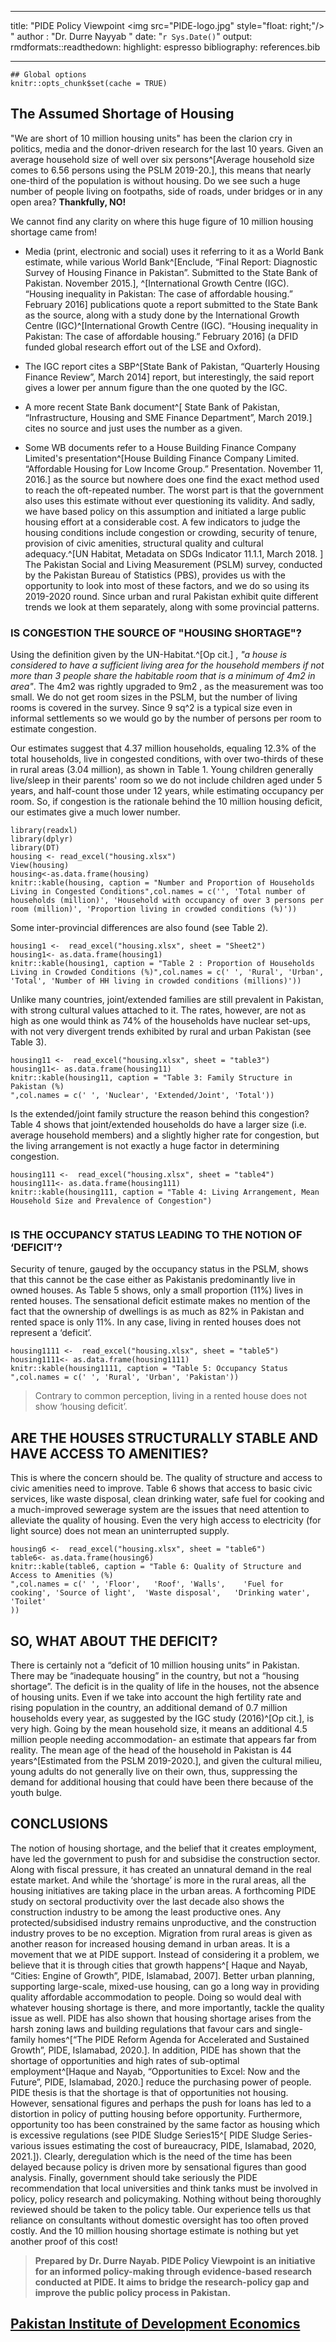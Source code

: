 
---
title: "PIDE Policy Viewpoint <img src=\"PIDE-logo.jpg\" style=\"float: right;\"/> "
author : "Dr. Durre Nayyab "
date: "`r Sys.Date()`"
output:
  rmdformats::readthedown:
    highlight: espresso
    bibliography: references.bib  

---


```{r setup, include=FALSE}
## Global options
knitr::opts_chunk$set(cache = TRUE)
```

## The Assumed Shortage of Housing

"We are short of 10 million housing units" has been the clarion cry in
politics, media and the donor-driven research for the last 10 years.
Given an average household size of well over six persons^[Average household size comes to 6.56 persons using the PSLM 2019-20.], this means
that nearly one-third of the population is without housing. Do we see
such a huge number of people living on footpaths, side of roads, under
bridges or in any open area? **Thankfully, NO!** 

 We cannot find any clarity on where this huge figure of 10 million housing shortage came
from! 

- Media (print, electronic and social) uses it referring to it as
a World Bank estimate, while various World Bank^[Enclude, “Final Report: Diagnostic Survey of Housing Finance in Pakistan”. Submitted to the State Bank of Pakistan. November 2015.], ^[International Growth Centre (IGC). “Housing inequality in Pakistan: The case of affordable housing.” February 2016] publications quote a report submitted to the State Bank as the source, along with a study
done by the International Growth Centre (IGC)^[International Growth Centre (IGC). “Housing inequality in Pakistan: The case of affordable housing.” February 2016] (a DFID funded global
research effort out of the LSE and Oxford). 

- The IGC report cites a
SBP^[State Bank of Pakistan, “Quarterly Housing Finance Review”, March 2014] report, but interestingly, the said report gives a lower per
annum figure than the one quoted by the IGC. 
- A more recent State Bank
document^[
State Bank of Pakistan, “Infrastructure, Housing and SME Finance Department”, March 2019.] cites no source and just uses the number as a given. 
- Some WB
documents refer to a House Building Finance Company Limited's
presentation^[House Building Finance Company Limited. “Affordable Housing for Low Income Group.” Presentation. November 11, 2016.] as the source but nowhere does one find the exact method
used to reach the oft-repeated number. 
The worst part is that the
government also uses this estimate without ever questioning its
validity. And sadly, we have based policy on this assumption and
initiated a large public housing effort at a considerable cost. 
A few indicators to judge the housing conditions include congestion or
crowding, security of tenure, provision of civic amenities, structural
quality and cultural adequacy.^[UN Habitat, Metadata on SDGs Indicator 11.1.1, March 2018. ] The Pakistan Social and Living
Measurement (PSLM) survey, conducted by the Pakistan Bureau of
Statistics (PBS), provides us with the opportunity to look into most of
these factors, and we do so using its 2019-2020 round. Since urban and
rural Pakistan exhibit quite different trends we look at them
separately, along with some provincial patterns.

[^1]: 1

[^2]: 2,3

[^3]: 4

[^4]: 5

### IS CONGESTION THE SOURCE OF "HOUSING SHORTAGE"?

Using the definition given by the UN-Habitat.^[Op cit.] , *"a house is
considered to have a sufficient living area for the household members if
not more than 3 people share the habitable room that is a minimum of 4m2
in area"*. The 4m2 was rightly upgraded to 9m2 , as the measurement was
too small. We do not get room sizes in the PSLM, but the number of
living rooms is covered in the survey. Since 9 sq^2 is a typical size
even in informal settlements so we would go by the number of persons per
room to estimate congestion. 

Our estimates suggest that 4.37 million households, equaling 12.3% of
the total households, live in congested conditions, with over two-thirds
of these in rural areas (3.04 million), as shown in Table 1. Young
children generally live/sleep in their parents' room so we do not
include children aged under 5 years, and half-count those under 12
years, while estimating occupancy per room. So, if congestion is the
rationale behind the 10 million housing deficit, our estimates give a
much lower number.

```{r echo=FALSE, message=FALSE, warning=FALSE, paged.print=TRUE, results='asis'}
library(readxl)
library(dplyr)
library(DT)
housing <- read_excel("housing.xlsx")
View(housing)
housing<-as.data.frame(housing)
knitr::kable(housing, caption = "Number and Proportion of Households Living in Congested Conditions",col.names = c('', 'Total number of households (million)', 'Household with occupancy of over 3 persons per room (million)', 'Proportion living in crowded conditions (%)'))
```
Some inter-provincial differences are also found (see Table 2).


```{r message=FALSE, warning=FALSE,echo=FALSE, paged.print=TRUE}
housing1 <-  read_excel("housing.xlsx", sheet = "Sheet2")
housing1<- as.data.frame(housing1)
knitr::kable(housing1, caption = "Table 2 : Proportion of Households Living in Crowded Conditions (%)",col.names = c(' ', 'Rural', 'Urban', 'Total', 'Number of HH living in crowded conditions (millions)'))

```

Unlike many countries, joint/extended families are still prevalent in Pakistan, with strong cultural values attached to it.
The rates, however, are not as high as one would think as 74% of the households have nuclear set-ups, with not very divergent
trends exhibited by rural and urban Pakistan (see Table 3).

```{r message=FALSE, warning=FALSE, echo=FALSE, paged.print=TRUE}
housing11 <-  read_excel("housing.xlsx", sheet = "table3")
housing11<- as.data.frame(housing11)
knitr::kable(housing11, caption = "Table 3: Family Structure in Pakistan (%)
",col.names = c(' ', 'Nuclear', 'Extended/Joint', 'Total'))

```
Is the extended/joint family structure the reason behind this congestion? Table 4 shows that joint/extended households
do have a larger size (i.e. average household members) and a slightly higher rate for congestion, but the living arrangement is
not exactly a huge factor in determining congestion. 

```{r, echo=FALSE, message=FALSE, warning=FALSE}
housing111 <-  read_excel("housing.xlsx", sheet = "table4")
housing111<- as.data.frame(housing111)
knitr::kable(housing111, caption = "Table 4: Living Arrangement, Mean Household Size and Prevalence of Congestion")


```

### IS THE OCCUPANCY STATUS LEADING TO THE NOTION OF ‘DEFICIT’? 

Security of tenure, gauged by the occupancy status in the PSLM, shows that this cannot be the case either as Pakistanis
predominantly live in owned houses. As Table 5 shows, only a small proportion (11%) lives in rented houses. The sensational
deficit estimate makes no mention of the fact that the ownership of dwellings is as much as 82% in Pakistan and rented space is
only 11%. In any case, living in rented houses does not represent a ‘deficit’.

```{r message=FALSE, warning=FALSE,echo=FALSE, paged.print=TRUE}
housing1111 <-  read_excel("housing.xlsx", sheet = "table5")
housing1111<- as.data.frame(housing1111)
knitr::kable(housing1111, caption = "Table 5: Occupancy Status
",col.names = c(' ', 'Rural', 'Urban', 'Pakistan'))

```
> Contrary to common
perception, living in a
rented house does not
show ‘housing deficit’.

## ARE THE HOUSES STRUCTURALLY STABLE AND HAVE ACCESS TO AMENITIES? 

This is where the concern should be. The quality of structure and access to civic amenities need to improve. Table 6
shows that access to basic civic services, like waste disposal, clean drinking water, safe fuel for cooking and a much-improved
sewerage system are the issues that need attention to alleviate the quality of housing. Even the very high access to electricity
(for light source) does not mean an uninterrupted supply. 


```{r message=FALSE, warning=FALSE, echo=FALSE, paged.print=TRUE}
housing6 <-  read_excel("housing.xlsx", sheet = "table6")
table6<- as.data.frame(housing6)
knitr::kable(table6, caption = "Table 6: Quality of Structure and Access to Amenities (%)
",col.names = c(' ', 'Floor',	'Roof',	'Walls',	'Fuel for cooking',	'Source of light',	'Waste disposal',	'Drinking water',	'Toilet'
))

```



## SO, WHAT ABOUT THE DEFICIT? 
There is certainly not a “deficit of 10 million housing units” in Pakistan. There may be “inadequate housing” in the
country, but not a “housing shortage”. The deficit is in the quality of life in the houses, not the absence of housing units.
Even if we take into account the high fertility rate and rising population in the country, an additional demand of 0.7
million households every year, as suggested by the IGC study (2016)^[Op cit.], is very high. Going by the mean household size, it
means an additional 4.5 million people needing accommodation- an estimate that appears far from reality. The mean age of the head of the household in Pakistan is 44 years^[Estimated from the PSLM 2019-2020.], and given the cultural milieu, young adults do not generally live on their own,
thus, suppressing the demand for additional housing that could have been there because of the youth bulge.

## CONCLUSIONS

The notion of housing shortage, and the belief that it creates employment, have led the government to push for and
subsidise the construction sector. Along with fiscal pressure, it has created an unnatural demand in the real estate market. And
while the ‘shortage’ is more in the rural areas, all the housing initiatives are taking place in the urban areas. A forthcoming
PIDE study on sectoral productivity over the last decade also shows the construction industry to be among the least productive
ones. Any protected/subsidised industry remains unproductive, and the construction industry proves to be no exception.
Migration from rural areas is given as another reason for increased housing demand in urban areas. It is a movement that
we at PIDE support. Instead of considering it a problem, we believe that it is through cities that growth happens^[ Haque and Nayab, “Cities: Engine of Growth”, PIDE, Islamabad, 2007]. Better urban
planning, supporting large-scale, mixed-use housing, can go a long way in providing quality affordable accommodation to
people. Doing so would deal with whatever housing shortage is there, and more importantly, tackle the quality issue as well.
PIDE has also shown that housing shortage arises from the harsh zoning laws and building regulations that favour cars
and single-family homes^[“The PIDE Reform Agenda for Accelerated and Sustained Growth”, PIDE, Islamabad, 2020.]. In addition, PIDE has shown that the shortage of opportunities and high rates of sub-optimal
employment^[Haque and Nayab, “Opportunities to Excel: Now and the Future”, PIDE, Islamabad, 2020.] reduce the purchasing power of people.
PIDE thesis is that the shortage is that of opportunities not housing. However, sensational figures and perhaps the push
for loans has led to a distortion in policy of putting housing before opportunity. Furthermore, opportunity too has been
constrained by the same factor as housing which is excessive regulations (see PIDE Sludge Series15^[
PIDE Sludge Series- various issues estimating the cost of bureaucracy, PIDE, Islamabad, 2020, 2021.]). Clearly, deregulation
which is the need of the time has been delayed because policy is driven more by sensational figures than good analysis.
Finally, government should take seriously the PIDE recommendation that local universities and think tanks must be
involved in policy, policy research and policymaking. Nothing without being thoroughly reviewed should be taken to the
policy table. Our experience tells us that reliance on consultants without domestic oversight has too often proved costly. And
the 10 million housing shortage estimate is nothing but yet another proof of this cost!

> **Prepared by Dr. Durre Nayab. PIDE Policy Viewpoint is an initiative for an
informed policy-making through evidence-based
research conducted at PIDE. It aims to bridge the
research-policy gap and improve the public policy
process in Pakistan.**  

## [Pakistan Institute of Development Economics](www.pide.org.pk)



